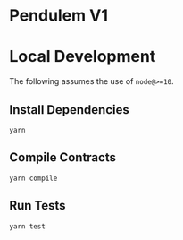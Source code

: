 # Pendulem V1

# Local Development

The following assumes the use of `node@>=10`.

## Install Dependencies

`yarn`

## Compile Contracts

`yarn compile`

## Run Tests

`yarn test`
